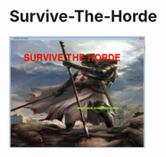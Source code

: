 # Survive-The-Horde
<img src="https://github.com/nyang3006/Survive-The-Horde/blob/master/gameimage.png" height="200px">
